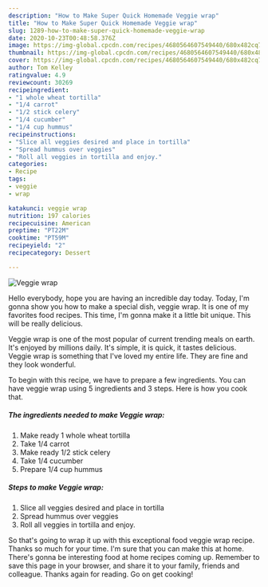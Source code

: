 ```yaml
---
description: "How to Make Super Quick Homemade Veggie wrap"
title: "How to Make Super Quick Homemade Veggie wrap"
slug: 1289-how-to-make-super-quick-homemade-veggie-wrap
date: 2020-10-23T00:48:58.376Z
image: https://img-global.cpcdn.com/recipes/4680564607549440/680x482cq70/veggie-wrap-recipe-main-photo.jpg
thumbnail: https://img-global.cpcdn.com/recipes/4680564607549440/680x482cq70/veggie-wrap-recipe-main-photo.jpg
cover: https://img-global.cpcdn.com/recipes/4680564607549440/680x482cq70/veggie-wrap-recipe-main-photo.jpg
author: Tom Kelley
ratingvalue: 4.9
reviewcount: 30269
recipeingredient:
- "1 whole wheat tortilla"
- "1/4 carrot"
- "1/2 stick celery"
- "1/4 cucumber"
- "1/4 cup hummus"
recipeinstructions:
- "Slice all veggies desired and place in tortilla"
- "Spread hummus over veggies"
- "Roll all veggies in tortilla and enjoy."
categories:
- Recipe
tags:
- veggie
- wrap

katakunci: veggie wrap 
nutrition: 197 calories
recipecuisine: American
preptime: "PT22M"
cooktime: "PT59M"
recipeyield: "2"
recipecategory: Dessert

---
```



![Veggie wrap](https://img-global.cpcdn.com/recipes/4680564607549440/680x482cq70/veggie-wrap-recipe-main-photo.jpg)

Hello everybody, hope you are having an incredible day today. Today, I'm gonna show you how to make a special dish, veggie wrap. It is one of my favorites food recipes. This time, I'm gonna make it a little bit unique. This will be really delicious.

Veggie wrap is one of the most popular of current trending meals on earth. It's enjoyed by millions daily. It's simple, it is quick, it tastes delicious. Veggie wrap is something that I've loved my entire life. They are fine and they look wonderful.




To begin with this recipe, we have to prepare a few ingredients. You can have veggie wrap using 5 ingredients and 3 steps. Here is how you cook that.

<!--inarticleads1-->

##### The ingredients needed to make Veggie wrap:

1. Make ready 1 whole wheat tortilla
1. Take 1/4 carrot
1. Make ready 1/2 stick celery
1. Take 1/4 cucumber
1. Prepare 1/4 cup hummus




<!--inarticleads2-->

##### Steps to make Veggie wrap:

1. Slice all veggies desired and place in tortilla
1. Spread hummus over veggies
1. Roll all veggies in tortilla and enjoy.




So that's going to wrap it up with this exceptional food veggie wrap recipe. Thanks so much for your time. I'm sure that you can make this at home. There's gonna be interesting food at home recipes coming up. Remember to save this page in your browser, and share it to your family, friends and colleague. Thanks again for reading. Go on get cooking!
